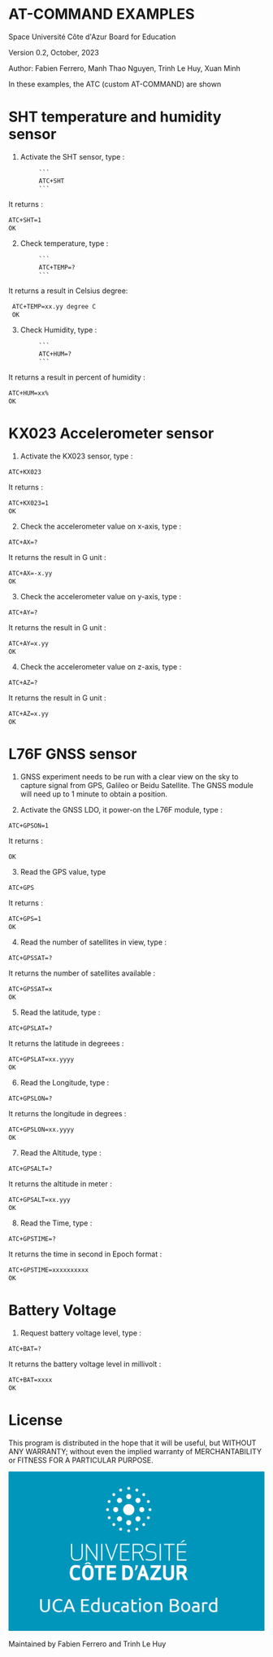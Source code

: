 # AT-COMMAND EXAMPLES
Space Université Côte d'Azur Board for Education

Version 0.2, October, 2023

Author: Fabien Ferrero, Manh Thao Nguyen, Trinh Le Huy, Xuan Minh

In these examples, the ATC (custom AT-COMMAND) are shown


# SHT temperature and humidity sensor

1. Activate the SHT sensor, type :

            ```
            ATC+SHT
            ```
It returns : 

    ATC+SHT=1
    OK
    
2. Check temperature, type :

            ```
            ATC+TEMP=?
            ```
It returns a result in Celsius degree: 

     ATC+TEMP=xx.yy degree C
     OK

3. Check Humidity, type :

            ```
            ATC+HUM=?
            ```
It returns a result in percent of humidity :

    ATC+HUM=xx%
    OK

# KX023 Accelerometer sensor

1. Activate the KX023 sensor, type :

```
ATC+KX023
```
It returns : 

    ATC+KX023=1
    OK
    
2. Check the accelerometer value on x-axis, type :

 ```
 ATC+AX=?
 ```
It returns the result in G unit : 

    ATC+AX=-x.yy
    OK

3. Check the accelerometer value on y-axis, type :

 ```
 ATC+AY=?
 ```
It returns the result in G unit : 

    ATC+AY=x.yy
    OK

4. Check the accelerometer value on z-axis, type :

```
ATC+AZ=?
```
It returns the result in G unit : 

    ATC+AZ=x.yy
    OK

# L76F GNSS sensor

1. GNSS experiment needs to be run with a clear view on the sky to capture signal from GPS, Galileo or Beidu Satellite.
   The GNSS module will need up to 1 minute to obtain a position.

3. Activate the GNSS LDO, it power-on the L76F module, type :

```
ATC+GPSON=1
```
It returns : 

    OK

3. Read the GPS value, type

```
ATC+GPS
```
It returns : 

    ATC+GPS=1
    OK
    
4. Read the number of satellites in view, type : 

```
ATC+GPSSAT=?
```
It returns the number of satellites available : 

    ATC+GPSSAT=x
    OK

5. Read the latitude, type : 

```
ATC+GPSLAT=?
```
It returns the latitude in degreees : 

    ATC+GPSLAT=xx.yyyy
    OK

6. Read the Longitude, type : 

```
ATC+GPSLON=?
```
It returns the longitude in degrees : 

    ATC+GPSLON=xx.yyyy
    OK

7. Read the Altitude, type : 

```
ATC+GPSALT=?
```
It returns the altitude in meter : 

    ATC+GPSALT=xx.yyy
    OK

8. Read the Time, type : 

```
ATC+GPSTIME=?
```
It returns the time in second in Epoch format : 

    ATC+GPSTIME=xxxxxxxxxx
    OK

# Battery Voltage

1. Request battery voltage level, type :

```
ATC+BAT=?
```
It returns the battery voltage level in millivolt : 

    ATC+BAT=xxxx
    OK
    




# License

This program is distributed in the hope that it will be useful, but WITHOUT ANY WARRANTY; without even the implied warranty of MERCHANTABILITY or FITNESS FOR A PARTICULAR PURPOSE.

<img src="https://github.com/FabienFerrero/UCA21/blob/main/Doc/Pictures/UCA_logo.png">

Maintained by Fabien Ferrero and Trinh Le Huy
